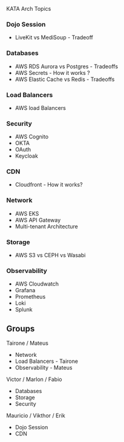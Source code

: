 KATA Arch Topics
### Dojo Session
- LiveKit vs MediSoup - Tradeoff

### Databases
-   AWS RDS Aurora vs Postgres - Tradeoffs
-   AWS Secrets - How it works ?
-   AWS Elastic Cache vs Redis - Tradeoffs

### Load Balancers
- AWS load Balancers

### Security
- AWS Cognito
- OKTA
- OAuth
- Keycloak

### CDN
- Cloudfront - How it works?

### Network
- AWS EKS
- AWS API Gateway
- Multi-tenant Architecture

### Storage
- AWS S3 vs CEPH vs Wasabi

### Observability
- AWS Cloudwatch
- Grafana
- Prometheus
- Loki
- Splunk


## Groups
Tairone / Mateus
- Network
- Load Balancers - Tairone
- Observability - Mateus

Victor / Marlon / Fabio
- Databases
- Storage
- Security

Mauricio / Vikthor / Erik
- Dojo Session
- CDN


